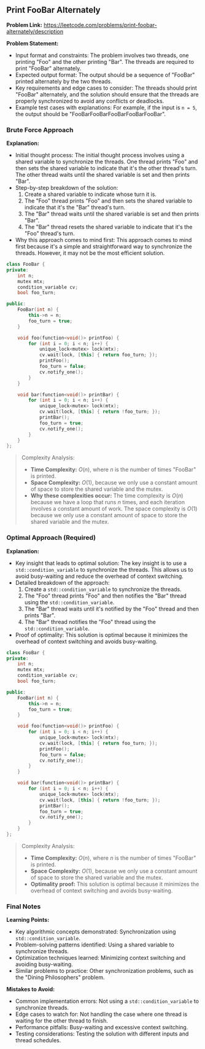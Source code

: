 ## Print FooBar Alternately
**Problem Link:** https://leetcode.com/problems/print-foobar-alternately/description

**Problem Statement:**
- Input format and constraints: The problem involves two threads, one printing "Foo" and the other printing "Bar". The threads are required to print "FooBar" alternately.
- Expected output format: The output should be a sequence of "FooBar" printed alternately by the two threads.
- Key requirements and edge cases to consider: The threads should print "FooBar" alternately, and the solution should ensure that the threads are properly synchronized to avoid any conflicts or deadlocks.
- Example test cases with explanations: For example, if the input is `n = 5`, the output should be "FooBarFooBarFooBarFooBarFooBar".

### Brute Force Approach
**Explanation:**
- Initial thought process: The initial thought process involves using a shared variable to synchronize the threads. One thread prints "Foo" and then sets the shared variable to indicate that it's the other thread's turn. The other thread waits until the shared variable is set and then prints "Bar".
- Step-by-step breakdown of the solution:
  1. Create a shared variable to indicate whose turn it is.
  2. The "Foo" thread prints "Foo" and then sets the shared variable to indicate that it's the "Bar" thread's turn.
  3. The "Bar" thread waits until the shared variable is set and then prints "Bar".
  4. The "Bar" thread resets the shared variable to indicate that it's the "Foo" thread's turn.
- Why this approach comes to mind first: This approach comes to mind first because it's a simple and straightforward way to synchronize the threads. However, it may not be the most efficient solution.

```cpp
class FooBar {
private:
    int n;
    mutex mtx;
    condition_variable cv;
    bool foo_turn;

public:
    FooBar(int n) {
        this->n = n;
        foo_turn = true;
    }

    void foo(function<void()> printFoo) {
        for (int i = 0; i < n; i++) {
            unique_lock<mutex> lock(mtx);
            cv.wait(lock, [this] { return foo_turn; });
            printFoo();
            foo_turn = false;
            cv.notify_one();
        }
    }

    void bar(function<void()> printBar) {
        for (int i = 0; i < n; i++) {
            unique_lock<mutex> lock(mtx);
            cv.wait(lock, [this] { return !foo_turn; });
            printBar();
            foo_turn = true;
            cv.notify_one();
        }
    }
};
```

> Complexity Analysis:
> - **Time Complexity:** $O(n)$, where $n$ is the number of times "FooBar" is printed.
> - **Space Complexity:** $O(1)$, because we only use a constant amount of space to store the shared variable and the mutex.
> - **Why these complexities occur:** The time complexity is $O(n)$ because we have a loop that runs $n$ times, and each iteration involves a constant amount of work. The space complexity is $O(1)$ because we only use a constant amount of space to store the shared variable and the mutex.

### Optimal Approach (Required)
**Explanation:**
- Key insight that leads to optimal solution: The key insight is to use a `std::condition_variable` to synchronize the threads. This allows us to avoid busy-waiting and reduce the overhead of context switching.
- Detailed breakdown of the approach:
  1. Create a `std::condition_variable` to synchronize the threads.
  2. The "Foo" thread prints "Foo" and then notifies the "Bar" thread using the `std::condition_variable`.
  3. The "Bar" thread waits until it's notified by the "Foo" thread and then prints "Bar".
  4. The "Bar" thread notifies the "Foo" thread using the `std::condition_variable`.
- Proof of optimality: This solution is optimal because it minimizes the overhead of context switching and avoids busy-waiting.

```cpp
class FooBar {
private:
    int n;
    mutex mtx;
    condition_variable cv;
    bool foo_turn;

public:
    FooBar(int n) {
        this->n = n;
        foo_turn = true;
    }

    void foo(function<void()> printFoo) {
        for (int i = 0; i < n; i++) {
            unique_lock<mutex> lock(mtx);
            cv.wait(lock, [this] { return foo_turn; });
            printFoo();
            foo_turn = false;
            cv.notify_one();
        }
    }

    void bar(function<void()> printBar) {
        for (int i = 0; i < n; i++) {
            unique_lock<mutex> lock(mtx);
            cv.wait(lock, [this] { return !foo_turn; });
            printBar();
            foo_turn = true;
            cv.notify_one();
        }
    }
};
```

> Complexity Analysis:
> - **Time Complexity:** $O(n)$, where $n$ is the number of times "FooBar" is printed.
> - **Space Complexity:** $O(1)$, because we only use a constant amount of space to store the shared variable and the mutex.
> - **Optimality proof:** This solution is optimal because it minimizes the overhead of context switching and avoids busy-waiting.

### Final Notes
**Learning Points:**
- Key algorithmic concepts demonstrated: Synchronization using `std::condition_variable`.
- Problem-solving patterns identified: Using a shared variable to synchronize threads.
- Optimization techniques learned: Minimizing context switching and avoiding busy-waiting.
- Similar problems to practice: Other synchronization problems, such as the "Dining Philosophers" problem.

**Mistakes to Avoid:**
- Common implementation errors: Not using a `std::condition_variable` to synchronize threads.
- Edge cases to watch for: Not handling the case where one thread is waiting for the other thread to finish.
- Performance pitfalls: Busy-waiting and excessive context switching.
- Testing considerations: Testing the solution with different inputs and thread schedules.